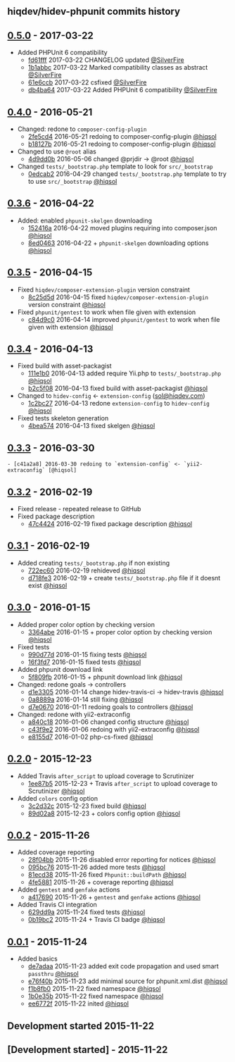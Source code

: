 hiqdev/hidev-phpunit commits history
------------------------------------

## [0.5.0] - 2017-03-22

- Added PHPUnit 6 compatibility
    - [fd61fff] 2017-03-22 CHANGELOG updated [@SilverFire]
    - [1b1abbc] 2017-03-22 Marked compatibility classes as abstract [@SilverFire]
    - [61e6ccb] 2017-03-22 csfixed [@SilverFire]
    - [db4ba64] 2017-03-22 Added PHPUnit 6 compatibility [@SilverFire]

## [0.4.0] - 2016-05-21

- Changed: redone to `composer-config-plugin`
    - [2fe5cd4] 2016-05-21 redoing to composer-config-plugin [@hiqsol]
    - [b18127b] 2016-05-21 redoing to composer-config-plugin [@hiqsol]
- Changed to use `@root` alias
    - [4d9dd0b] 2016-05-06 changed @prjdir -> @root [@hiqsol]
- Changed `tests/_bootstrap.php` template to look for `src/_bootstrap`
    - [0edcab2] 2016-04-29 changed `tests/_bootstrap.php` template to try to use `src/_bootstrap` [@hiqsol]

## [0.3.6] - 2016-04-22

- Added: enabled `phpunit-skelgen` downloading
    - [152416a] 2016-04-22 moved plugins requiring into composer.json [@hiqsol]
    - [8ed0463] 2016-04-22 + `phpunit-skelgen` downloading options [@hiqsol]

## [0.3.5] - 2016-04-15

- Fixed `hiqdev/composer-extension-plugin` version constraint
    - [8c25d5d] 2016-04-15 fixed `hiqdev/composer-extension-plugin` version constraint [@hiqsol]
- Fixed `phpunit/gentest` to work when file given with extension
    - [c84d9c0] 2016-04-14 improved `phpunit/gentest` to work when file given with extension [@hiqsol]

## [0.3.4] - 2016-04-13

- Fixed build with asset-packagist
    - [111e1b0] 2016-04-13 added require Yii.php to `tests/_bootstrap.php` [@hiqsol]
    - [b2c5f08] 2016-04-13 fixed build with asset-packagist [@hiqsol]
- Changed to `hidev-config` <- `extension-config` (sol@hiqdev.com)
    - [1c2bc27] 2016-04-13 redone `extension-config` to `hidev-config` [@hiqsol]
- Fixed tests skeleton generation
    - [4bea574] 2016-04-13 fixed skelgen [@hiqsol]

## [0.3.3] - 2016-03-30

    - [c41a2a8] 2016-03-30 redoing to `extension-config` <- `yii2-extraconfig` [@hiqsol]

## [0.3.2] - 2016-02-19

- Fixed release - repeated release to GitHub
- Fixed package description
    - [47c4424] 2016-02-19 fixed package description [@hiqsol]

## [0.3.1] - 2016-02-19

- Added creating `tests/_bootstrap.php` if non existing
    - [722ec60] 2016-02-19 rehideved [@hiqsol]
    - [d718fe3] 2016-02-19 + create `tests/_bootstrap.php` file if it doesnt exist [@hiqsol]

## [0.3.0] - 2016-01-15

- Added proper color option by checking version
    - [3364abe] 2016-01-15 + proper color option by checking version [@hiqsol]
- Fixed tests
    - [990d77d] 2016-01-15 fixing tests [@hiqsol]
    - [16f3fd7] 2016-01-15 fixed tests [@hiqsol]
- Added phpunit download link
    - [5f809fb] 2016-01-15 + phpunit download link [@hiqsol]
- Changed: redone goals -> controllers
    - [d1e3305] 2016-01-14 change hidev-travis-ci -> hidev-travis [@hiqsol]
    - [0a8889a] 2016-01-14 still fixing [@hiqsol]
    - [d7e0670] 2016-01-11 redoing goals to controllers [@hiqsol]
- Changed: redone with yii2-extraconfig
    - [a840c18] 2016-01-06 changed config structure [@hiqsol]
    - [c43f9e2] 2016-01-06 redoing with yii2-extraconfig [@hiqsol]
    - [e8155d7] 2016-01-02 php-cs-fixed [@hiqsol]

## [0.2.0] - 2015-12-23

- Added Travis `after_script` to upload coverage to Scrutinizer
    - [1ee87b5] 2015-12-23 + Travis `after_script` to upload coverage to Scrutinizer [@hiqsol]
- Added `colors` config option
    - [3c2d32c] 2015-12-23 fixed build [@hiqsol]
    - [89d02a8] 2015-12-23 + colors config option [@hiqsol]

## [0.0.2] - 2015-11-26

- Added coverage reporting
    - [28f04bb] 2015-11-26 disabled error reporting for notices [@hiqsol]
    - [095bc76] 2015-11-26 added more tests [@hiqsol]
    - [81ecd38] 2015-11-26 fixed `Phpunit::buildPath` [@hiqsol]
    - [4fe5881] 2015-11-26 + coverage reporting [@hiqsol]
- Added `gentest` and `genfake` actions
    - [a417690] 2015-11-26 + `gentest` and `genfake` actions [@hiqsol]
- Added Travis CI integration
    - [629dd9a] 2015-11-24 fixed tests [@hiqsol]
    - [0b19bc2] 2015-11-24 + Travis CI badge [@hiqsol]

## [0.0.1] - 2015-11-24

- Added basics
    - [de7adaa] 2015-11-23 added exit code propagation and used smart `passthru` [@hiqsol]
    - [e76f40b] 2015-11-23 add minimal source for phpunit.xml.dist [@hiqsol]
    - [f1b8fb0] 2015-11-22 fixed namespace [@hiqsol]
    - [1b0e35b] 2015-11-22 fixed namespace [@hiqsol]
    - [ee6772f] 2015-11-22 inited [@hiqsol]
## Development started 2015-11-22

## [Development started] - 2015-11-22

[@hiqsol]: https://github.com/hiqsol
[sol@hiqdev.com]: https://github.com/hiqsol
[@SilverFire]: https://github.com/SilverFire
[d.naumenko.a@gmail.com]: https://github.com/SilverFire
[@tafid]: https://github.com/tafid
[andreyklochok@gmail.com]: https://github.com/tafid
[@BladeRoot]: https://github.com/BladeRoot
[bladeroot@gmail.com]: https://github.com/BladeRoot
[2fe5cd4]: https://github.com/hiqdev/hidev-phpunit/commit/2fe5cd4
[b18127b]: https://github.com/hiqdev/hidev-phpunit/commit/b18127b
[4d9dd0b]: https://github.com/hiqdev/hidev-phpunit/commit/4d9dd0b
[0edcab2]: https://github.com/hiqdev/hidev-phpunit/commit/0edcab2
[152416a]: https://github.com/hiqdev/hidev-phpunit/commit/152416a
[8ed0463]: https://github.com/hiqdev/hidev-phpunit/commit/8ed0463
[8c25d5d]: https://github.com/hiqdev/hidev-phpunit/commit/8c25d5d
[c84d9c0]: https://github.com/hiqdev/hidev-phpunit/commit/c84d9c0
[111e1b0]: https://github.com/hiqdev/hidev-phpunit/commit/111e1b0
[b2c5f08]: https://github.com/hiqdev/hidev-phpunit/commit/b2c5f08
[1c2bc27]: https://github.com/hiqdev/hidev-phpunit/commit/1c2bc27
[4bea574]: https://github.com/hiqdev/hidev-phpunit/commit/4bea574
[c41a2a8]: https://github.com/hiqdev/hidev-phpunit/commit/c41a2a8
[47c4424]: https://github.com/hiqdev/hidev-phpunit/commit/47c4424
[722ec60]: https://github.com/hiqdev/hidev-phpunit/commit/722ec60
[d718fe3]: https://github.com/hiqdev/hidev-phpunit/commit/d718fe3
[3364abe]: https://github.com/hiqdev/hidev-phpunit/commit/3364abe
[990d77d]: https://github.com/hiqdev/hidev-phpunit/commit/990d77d
[16f3fd7]: https://github.com/hiqdev/hidev-phpunit/commit/16f3fd7
[5f809fb]: https://github.com/hiqdev/hidev-phpunit/commit/5f809fb
[d1e3305]: https://github.com/hiqdev/hidev-phpunit/commit/d1e3305
[0a8889a]: https://github.com/hiqdev/hidev-phpunit/commit/0a8889a
[d7e0670]: https://github.com/hiqdev/hidev-phpunit/commit/d7e0670
[a840c18]: https://github.com/hiqdev/hidev-phpunit/commit/a840c18
[c43f9e2]: https://github.com/hiqdev/hidev-phpunit/commit/c43f9e2
[e8155d7]: https://github.com/hiqdev/hidev-phpunit/commit/e8155d7
[1ee87b5]: https://github.com/hiqdev/hidev-phpunit/commit/1ee87b5
[3c2d32c]: https://github.com/hiqdev/hidev-phpunit/commit/3c2d32c
[89d02a8]: https://github.com/hiqdev/hidev-phpunit/commit/89d02a8
[28f04bb]: https://github.com/hiqdev/hidev-phpunit/commit/28f04bb
[095bc76]: https://github.com/hiqdev/hidev-phpunit/commit/095bc76
[81ecd38]: https://github.com/hiqdev/hidev-phpunit/commit/81ecd38
[4fe5881]: https://github.com/hiqdev/hidev-phpunit/commit/4fe5881
[a417690]: https://github.com/hiqdev/hidev-phpunit/commit/a417690
[629dd9a]: https://github.com/hiqdev/hidev-phpunit/commit/629dd9a
[0b19bc2]: https://github.com/hiqdev/hidev-phpunit/commit/0b19bc2
[de7adaa]: https://github.com/hiqdev/hidev-phpunit/commit/de7adaa
[e76f40b]: https://github.com/hiqdev/hidev-phpunit/commit/e76f40b
[f1b8fb0]: https://github.com/hiqdev/hidev-phpunit/commit/f1b8fb0
[1b0e35b]: https://github.com/hiqdev/hidev-phpunit/commit/1b0e35b
[ee6772f]: https://github.com/hiqdev/hidev-phpunit/commit/ee6772f
[1b1abbc]: https://github.com/hiqdev/hidev-phpunit/commit/1b1abbc
[61e6ccb]: https://github.com/hiqdev/hidev-phpunit/commit/61e6ccb
[db4ba64]: https://github.com/hiqdev/hidev-phpunit/commit/db4ba64
[Under development]: https://github.com/hiqdev/hidev-phpunit/compare/0.4.0...HEAD
[0.4.0]: https://github.com/hiqdev/hidev-phpunit/compare/0.3.6...0.4.0
[0.3.6]: https://github.com/hiqdev/hidev-phpunit/compare/0.3.5...0.3.6
[0.3.5]: https://github.com/hiqdev/hidev-phpunit/compare/0.3.4...0.3.5
[0.3.4]: https://github.com/hiqdev/hidev-phpunit/compare/0.3.3...0.3.4
[0.3.3]: https://github.com/hiqdev/hidev-phpunit/compare/0.3.2...0.3.3
[0.3.2]: https://github.com/hiqdev/hidev-phpunit/compare/0.3.1...0.3.2
[0.3.1]: https://github.com/hiqdev/hidev-phpunit/compare/0.3.0...0.3.1
[0.3.0]: https://github.com/hiqdev/hidev-phpunit/compare/0.2.0...0.3.0
[0.2.0]: https://github.com/hiqdev/hidev-phpunit/compare/0.0.2...0.2.0
[0.0.2]: https://github.com/hiqdev/hidev-phpunit/compare/0.0.1...0.0.2
[0.0.1]: https://github.com/hiqdev/hidev-phpunit/releases/tag/0.0.1
[fd61fff]: https://github.com/hiqdev/hidev-phpunit/commit/fd61fff
[0.5.0]: https://github.com/hiqdev/hidev-phpunit/compare/0.4.0...0.5.0
